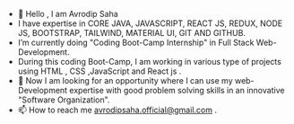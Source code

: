 - 👋 Hello , I am Avrodip Saha
-   I have expertise in CORE JAVA, JAVASCRIPT, REACT JS, REDUX, NODE JS, BOOTSTRAP, TAILWIND, MATERIAL UI, GIT AND GITHUB.
-   I’m currently doing "Coding Boot-Camp Internship" in Full Stack Web-Development.
-   During this coding Boot-Camp, I am working in various type of projects using  HTML , CSS ,JavaScript and React js .
- 👀 Now I am looking for an opportunity where I can use my web-Development expertise with good problem solving skills in an innovative "Software          Organization".
- 📫 How to reach me avrodipsaha.official@gmail.com .

<!---
Avrodipsaha/Avrodipsaha is a ✨ special ✨ repository because its `README.md` (this file) appears on your GitHub profile.
You can click the Preview link to take a look at your changes.
--->
